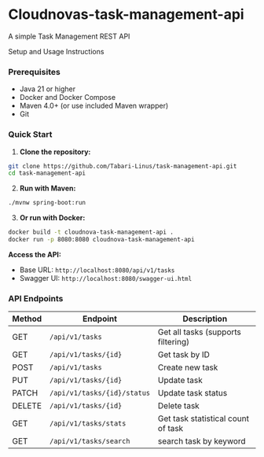 # Cloudnovas-task-management-api
A simple Task Management REST API 

Setup and Usage Instructions

### Prerequisites
- Java 21 or higher
- Docker and Docker Compose
- Maven 4.0+ (or use included Maven wrapper)
- Git

### Quick Start

1. **Clone the repository:**
```bash
git clone https://github.com/Tabari-Linus/task-management-api.git
cd task-management-api
```

2. **Run with Maven:**
```bash
./mvnw spring-boot:run
```

3. **Or run with Docker:**
```bash
docker build -t cloudnova-task-management-api .
docker run -p 8080:8080 cloudnova-task-management-api
```
**Access the API:**
- Base URL: `http://localhost:8080/api/v1/tasks`
- Swagger UI: `http://localhost:8080/swagger-ui.html`


### API Endpoints

| Method | Endpoint                    | Description                        |
|--------|-----------------------------|------------------------------------|
| GET | `/api/v1/tasks`             | Get all tasks (supports filtering) |
| GET | `/api/v1/tasks/{id}`        | Get task by ID                     |
| POST | `/api/v1/tasks`             | Create new task                    |
| PUT | `/api/v1/tasks/{id}`        | Update task                        |
| PATCH | `/api/v1/tasks/{id}/status` | Update task status                 |
| DELETE | `/api/v1/tasks/{id}`        | Delete task                        |
| GET | `/api/v1/tasks/stats`       | Get task statistical count of task |
| GET | `/api/v1/tasks/search`      | search task by keyword             |
